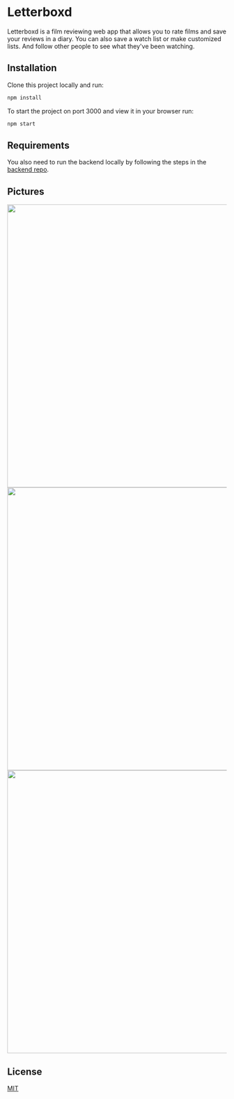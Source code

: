 # Letterboxd

Letterboxd is a film reviewing web app that allows you to rate films and save your reviews in a diary. You can also save a watch list or make customized lists. And follow other people to see what they've been watching. 

## Installation

Clone this project locally and run:

```bash
npm install
```

To start the project on port 3000 and view it in your browser run:

```bash
npm start
```

## Requirements

You also need to run the backend locally by following the steps in the [backend repo](https://github.com/julio22b/movie-app-backend).

## Pictures

<img src="https://github.com/julio22b/movie-app-frontend/blob/master/src/images/showcase.png" width="650" />

<img src="https://github.com/julio22b/movie-app-frontend/blob/master/src/images/showcase%20(2).png" width="650" />

<img src="https://github.com/julio22b/movie-app-frontend/blob/master/src/images/showcase%20(3).png" width="650" />

## License
[MIT](https://choosealicense.com/licenses/mit/)
